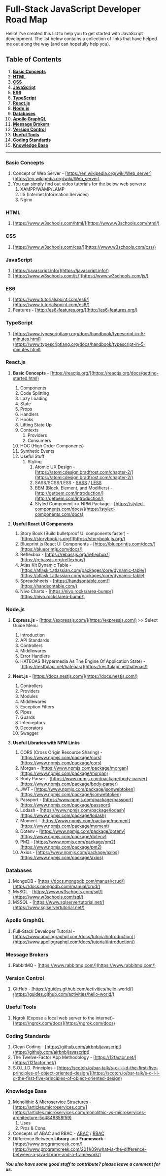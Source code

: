 # Full-Stack JavaScript Developer Road Map
Hello! I've created this list to help you to get started with JavaScript development. The list below contains a collection of links that have helped me out along the way (and can hopefully help you).

## Table of Contents
1. **[Basic Concepts](#basic-concepts)**
1. **[HTML](#html)**
1. **[CSS](#css)**
1. **[JavaScript](#javascript)**
1. **[ES6](#es6)**
1. **[TypeScript](#typescript)**
1. **[React.js](#reactjs)**
1. **[Node.js](#nodejs)**
1. **[Databases](#databases)**
1. **[Apollo GraphQL](#apollo-graphql)**
1. **[Message Brokers](#message-brokers)**
1. **[Version Control](#version-control)**
1. **[Useful Tools](#useful-tools)**
1. **[Coding Standards](#coding-standards)**
1. **[Knowledge Base](#knowledge-base)**

------------
### Basic Concepts
1. Concept of Web Server - [https://en.wikipedia.org/wiki/Web_server](https://en.wikipedia.org/wiki/Web_server)
2. You can simply find out video tutorials for the below web servers:
	1. XAMPP/WAMP/LAMP
	1. IIS (Internet Information Services)
	1. Nginx

### HTML
1. [https://www.w3schools.com/html/](https://www.w3schools.com/html/)

### CSS
1. [https://www.w3schools.com/css/](https://www.w3schools.com/css/)

### JavaScript
1. [https://javascript.info/](https://javascript.info/)
1. [https://www.w3schools.com/js/](https://www.w3schools.com/js/)

### ES6
1. [https://www.tutorialspoint.com/es6/](https://www.tutorialspoint.com/es6/)
1. Features - [http://es6-features.org/](http://es6-features.org/)

### TypeScript
1. [https://www.typescriptlang.org/docs/handbook/typescript-in-5-minutes.html](https://www.typescriptlang.org/docs/handbook/typescript-in-5-minutes.html)

### React.js
1. **Basic Concepts** - [https://reactjs.org/](https://reactjs.org/docs/getting-started.html)
	1. Components
	1. Code Splitting
	1. Lazy Loading
	1. State
	1. Props
	1. Handlers
	1. Hooks
	1. Lifting State Up
	1. Contexts
		1. Providers
		1. Consumers
	1. HOC (High Order Components)
	1. Synthetic Events
	1. Useful Stuff 
		1. Styling
			1. Atomic UX Design - [https://atomicdesign.bradfrost.com/chapter-2/](https://atomicdesign.bradfrost.com/chapter-2/)
			2. SASS/SCSS/LESS - [SASS](https://sass-lang.com/documentation) / [LESS](http://lesscss.org/features/)
			3. BEM (Block, Element, and Modifiers) - [http://getbem.com/introduction/](http://getbem.com/introduction/)
			4. Styled Component >> NPM Package - [https://styled-components.com/docs/](https://styled-components.com/docs)

1. **Useful React UI Components**
	1. Story Book (Build bulletproof UI components faster) - [https://storybook.js.org/](https://storybook.js.org/)
	1. Blueprint.js React UI Components - [https://blueprintjs.com/docs/](https://blueprintjs.com/docs/)
	1. Reflexbox - [https://rebassjs.org/reflexbox/](https://rebassjs.org/reflexbox/)
	1. Atlas Kit Dynamic Table - [https://atlaskit.atlassian.com/packages/core/dynamic-table/](https://atlaskit.atlassian.com/packages/core/dynamic-table)
	1. Spreadsheets - [https://handsontable.com/](https://handsontable.com/)
	1. Nivo Charts - [https://nivo.rocks/area-bump/](https://nivo.rocks/area-bump/)

### Node.js
1. **Express.js** -  [https://expressjs.com/](https://expressjs.com/) >> Select Guide Menu
	1. Introduction
	1. API Standards
	1. Controllers
	1. Middlewares
	1. Error Handlers
	1. HATEOAS (Hypermedia As The Engine Of Application State) - [https://restfulapi.net/hateoas/](https://restfulapi.net/hateoas/)

1. **Nest.js** - [https://docs.nestjs.com/](https://docs.nestjs.com/)
	1. Controllers
	1. Providers
	1. Modules
	1. Middlewares
	1. Exception Filters
	1. Pipes
	1. Guards
	1. Interceptors
	1. Decorators
	1. Swagger

1. **Useful Libraries with NPM Links**
	1. CORS (Cross Origin Resource Sharing) - [https://www.npmjs.com/package/cors](https://www.npmjs.com/package/cors)
	1. Morgan - [https://www.npmjs.com/package/morgan](https://www.npmjs.com/package/morgan)
	1. Body Parser - [https://www.npmjs.com/package/body-parser](https://www.npmjs.com/package/body-parser)
	1. JWT - [https://www.npmjs.com/package/jsonwebtoken](https://www.npmjs.com/package/jsonwebtoken)
	1. Passport - [https://www.npmjs.com/package/passport](https://www.npmjs.com/package/passport)
	1. Lodash - [https://www.npmjs.com/package/lodash](https://www.npmjs.com/package/lodash)
	1. Moment - [https://www.npmjs.com/package/moment](https://www.npmjs.com/package/moment)
	1. Dotenv - [https://www.npmjs.com/package/dotenv](https://www.npmjs.com/package/dotenv)
	1. PM2 - [https://www.npmjs.com/package/pm2](https://www.npmjs.com/package/pm2)
	1. Axios - [https://www.npmjs.com/package/axios](https://www.npmjs.com/package/axios)

### Databases
1. MongoDB - [https://docs.mongodb.com/manual/crud/](https://docs.mongodb.com/manual/crud/)
1. MySQL - [https://www.w3schools.com/sql/](https://www.w3schools.com/sql/)
1. MSSQL - [https://www.sqlservertutorial.net/](https://www.sqlservertutorial.net/)

### Apollo GraphQL
1. Full-Stack Developer Tutorial - [https://www.apollographql.com/docs/tutorial/introduction/](https://www.apollographql.com/docs/tutorial/introduction/)

### Message Brokers
1. RabbitMQ - [https://www.rabbitmq.com/](https://www.rabbitmq.com/)

### Version Control
1. GitHub - [https://guides.github.com/activities/hello-world/](https://guides.github.com/activities/hello-world/)

### Useful Tools
1. Ngrok (Expose a local web server to the internet)- [https://ngrok.com/docs](https://ngrok.com/docs)

### Coding Standards
1. Clean Coding - [https://github.com/airbnb/javascript](https://github.com/airbnb/javascript)
1. The Twelve-Factor App Methodology - [https://12factor.net/](https://12factor.net/)
1. S.O.L.I.D. Principles - [https://scotch.io/bar-talk/s-o-l-i-d-the-first-five-principles-of-object-oriented-design/](https://scotch.io/bar-talk/s-o-l-i-d-the-first-five-principles-of-object-oriented-design)

### Knowledge Base
1. Monolithic & Microservice Structures - [https://articles.microservices.com/](https://articles.microservices.com/monolithic-vs-microservices-architecture-5c4848858f59)
	1. Uses
	1. Pros & Cons.
1. Concepts of ABAC and RBAC - [ABAC](https://en.wikipedia.org/wiki/Attribute-based_access_control) / [RBAC](https://en.wikipedia.org/wiki/Role-based_access_control "RBAC")
1. Difference Between **Library** and **Framework** - [https://www.programcreek.com/](https://www.programcreek.com/2011/09/what-is-the-difference-between-a-java-library-and-a-framework/)


***You also have some good stuff to contribute? please leave a comment for us.***
